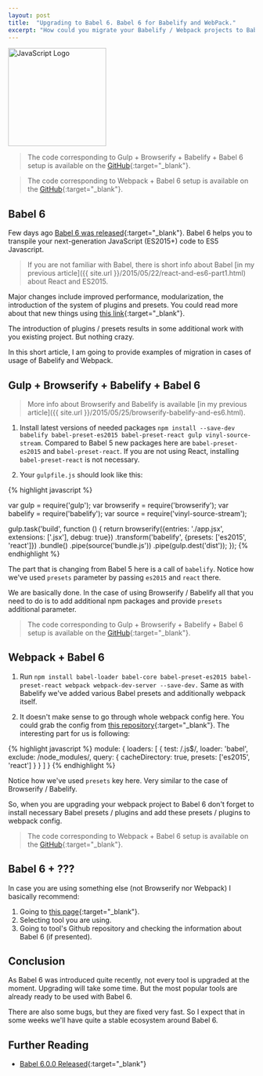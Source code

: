 ```yaml
---
layout: post
title:  "Upgrading to Babel 6. Babel 6 for Babelify and WebPack."
excerpt: "How could you migrate your Babelify / Webpack projects to Babel 6."
---
```


<img src="{{ site.url }}/images/posts/js.png" alt="JavaScript Logo" width="200" height="200">

> The code corresponding to Gulp + Browserify + Babelify + Babel 6 setup is available on the
[GitHub](https://github.com/egor-smirnov/egorsmirnov.me-examples/tree/master/babel-5-to-6-babelify){:target="_blank"}.

> The code corresponding to Webpack + Babel 6 setup is available on the
[GitHub](https://github.com/egor-smirnov/egorsmirnov.me-examples/tree/master/babel-5-to-6-webpack){:target="_blank"}.

## Babel 6

Few days ago [Babel 6 was released](http://babeljs.io/blog/2015/10/29/6.0.0/){:target="_blank"}. 
Babel 6 helps you to transpile your next-generation JavaScript (ES2015+) code to ES5 Javascript.

> If you are not familiar with Babel, there is short info about Babel
[in my previous article]({{ site.url }}/2015/05/22/react-and-es6-part1.html) about React and ES2015.

Major changes include improved performance, modularization, the introduction of the system of plugins and presets. 
You could read more about that new things using [this link](http://babeljs.io/blog/2015/10/29/6.0.0/){:target="_blank"}.

The introduction of plugins / presets results in some additional work with you existing project. But nothing crazy.

In this short article, I am going to provide examples of migration in cases of usage of Babelify and Webpack.

## Gulp + Browserify + Babelify + Babel 6

> More info about Browserify and Babelify is available 
[in my previous article]({{ site.url }}/2015/05/25/browserify-babelify-and-es6.html).

1. Install latest versions of needed packages `npm install --save-dev babelify babel-preset-es2015 babel-preset-react gulp vinyl-source-stream`.
Compared to Babel 5 new packages here are `babel-preset-es2015` and `babel-preset-react`. If you are not using React, installing `babel-preset-react` is not necessary.

2. Your `gulpfile.js` should look like this:

{% highlight javascript %}

var gulp = require('gulp');
var browserify = require('browserify');
var babelify = require('babelify');
var source = require('vinyl-source-stream');

gulp.task('build', function () {
    return browserify({entries: './app.jsx', extensions: ['.jsx'], debug: true})
        .transform('babelify', {presets: ['es2015', 'react']})
        .bundle()
        .pipe(source('bundle.js'))
        .pipe(gulp.dest('dist'));
});
{% endhighlight %}

The part that is changing from Babel 5 here is a call of `babelify`. 
Notice how we've used `presets` parameter by passing `es2015` and `react` there.

We are basically done. In the case of using Browserify / Babelify all that you need to do is to add additional npm packages and provide `presets` additional parameter.

> The code corresponding to Gulp + Browserify + Babelify + Babel 6 setup is available on the
[GitHub](https://github.com/egor-smirnov/egorsmirnov.me-examples/tree/master/babel-5-to-6-babelify){:target="_blank"}.


## Webpack + Babel 6

1. Run `npm install babel-loader babel-core babel-preset-es2015 babel-preset-react webpack webpack-dev-server --save-dev.`
Same as with Babelify we've added various Babel presets and additionally webpack itself.

2. It doesn't make sense to go through whole webpack config here. You could grab the config from
[this repository](https://github.com/egor-smirnov/egorsmirnov.me-examples/tree/master/babel-5-to-6-webpack){:target="_blank"}.
The interesting part for us is following:

{% highlight javascript %}
module: {
        loaders: [
            {
                test: /\.js$/,
                loader: 'babel',
                exclude: /node_modules/,
                query: {
                    cacheDirectory: true,
                    presets: ['es2015', 'react']
                }
            }
        ]
    }
{% endhighlight %}

Notice how we've used `presets` key here. Very similar to the case of Browserify / Babelify.

So, when you are upgrading your webpack project to Babel 6 don't forget to install necessary Babel presets / plugins and add these presets / plugins to webpack config.

> The code corresponding to Webpack + Babel 6 setup is available on the
[GitHub](https://github.com/egor-smirnov/egorsmirnov.me-examples/tree/master/babel-5-to-6-webpack){:target="_blank"}.

## Babel 6 + ???

In case you are using something else (not Browserify nor Webpack) I basically recommend:

1. Going to [this page](http://babeljs.io/docs/setup/){:target="_blank"}.
2. Selecting tool you are using.
3. Going to tool's Github repository and checking the information about Babel 6 (if presented).

## Conclusion

As Babel 6 was introduced quite recently, not every tool is upgraded at the moment. Upgrading will take some time.
But the most popular tools are already ready to be used with Babel 6.

There are also some bugs, but they are fixed very fast. So I expect that in some weeks we'll have quite a stable ecosystem around Babel 6.

## Further Reading

- [Babel 6.0.0 Released](http://babeljs.io/blog/2015/10/29/6.0.0/){:target="_blank"}
